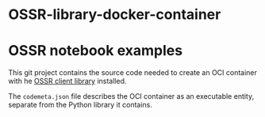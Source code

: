 # OSSR-library-docker-container

# OSSR notebook examples
This git project contains the source code needed to create an OCI container with he [OSSR client library](https://escape2020.pages.in2p3.fr/wp3/eossr/README.html) installed.

The `codemeta.json` file describes the OCI container as an executable entity, separate from the Python library it contains. 
